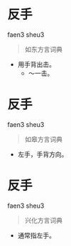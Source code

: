 # 反手
faen3 sheu3
> 如东方言词典
- 用手背出击。
  - ～一击。

# 反手
faen3 sheu3
> 如皋方言词典
- 左手，手背方向。

# 反手
faen3 sheu3
> 兴化方言词典
- 通常指左手。
